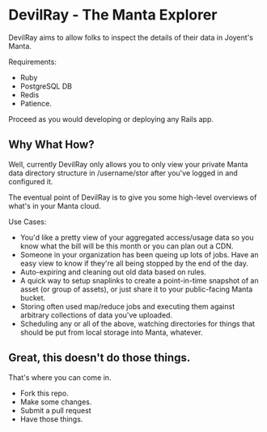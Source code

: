 # DevilRay - The Manta Explorer

DevilRay aims to allow folks to inspect the details of their data in Joyent's Manta. 

Requirements:

* Ruby
* PostgreSQL DB
* Redis
* Patience.

Proceed as you would developing or deploying any Rails app. 


## Why What How?

Well, currently DevilRay only allows you to only view your private Manta data directory structure in /username/stor after you've logged in and configured it. 

The eventual point of DevilRay is to give you some high-level overviews of what's in your Manta cloud. 

Use Cases:

* You'd like a pretty view of your aggregated access/usage data so you know what the bill will be this month or you can plan out a CDN.
* Someone in your organization has been queing up lots of jobs. Have an easy view to know if they're all being stopped by the end of the day. 
* Auto-expiring and cleaning out old data based on rules.
* A quick way to setup snaplinks to create a point-in-time snapshot of an asset (or group of assets), or just share it to your public-facing Manta bucket.
* Storing often used map/reduce jobs and executing them against arbitrary collections of data you've uploaded.
* Scheduling any or all of the above, watching directories for things that should be put from local storage into Manta, whatever.


## Great, this doesn't do those things.

That's where you can come in.

* Fork this repo.
* Make some changes.
* Submit a pull request
* Have those things. 